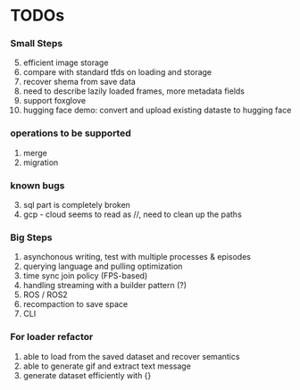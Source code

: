 # TODOs 

### Small Steps 
5. efficient image storage 
6. compare with standard tfds on loading and storage
7. recover shema from save data
4. need to describe lazily loaded frames, more metadata fields 
8. support foxglove
9. hugging face demo: convert and upload existing dataste to hugging face

    
### operations to be supported
1. merge 
2. migration

### known bugs 
3. sql part is completely broken 
5. gcp - cloud seems to read as //, need to clean up the paths 

### Big Steps 
1. asynchonous writing, test with multiple processes & episodes 
2. querying language and pulling optimization
3. time sync join policy (FPS-based)
5. handling streaming with a builder pattern (?)
7. ROS / ROS2 
8. recompaction to save space 
9. CLI

### For loader refactor 
1. able to load from the saved dataset and recover semantics 
2. able to generate gif and extract text message 
3. generate dataset efficiently with {}


